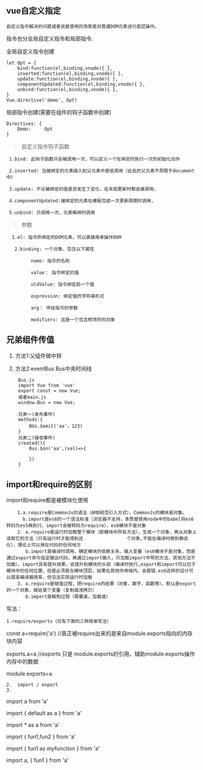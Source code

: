 ## vue自定义指定 ##

	自定义指令解决的问题或者说是使用的场景是对普通DOM元素进行底层操作。

指令也分全局自定义指令和局部指令.
	
全局自定义指令创建
	
	let Opt = {
	    bind:function(el,binding,vnode){ },
	    inserted:function(el,binding,vnode){ },
	    update:function(el,binding,vnode){ },
	    componentUpdated:function(el,binding,vnode){ },
	    unbind:function(el,binding,vnode){ },
	}
	Vue.directive('demo', Opt)

局部指令创建(需要在组件的钩子函数中创建)

	Directives: {
	    Demo:     Opt
	}

> 自定义指令钩子函数

     1.bind: 此钩子函数只会被调用一次，可以定义一个在绑定时执行一次的初始化动作

     2.inserted: 当被绑定的元素插入到父元素中是低调用（此处的父元素不局限于document中）

     3.update: 不论被绑定的值是否发生了变化，在末班更新时都会被调用，

     4.componentUpdated:被绑定的元素在模板完成一次更新周期时调用，

     5.unbind: 只调用一次，元素解绑时调用

    
> 参数

      1.el: 指令所绑定的DOM元素，可以直接用来操作DOM

       2.binding: 一个对象，包含以下属性

             name: 指令的名称

             value： 指令绑定的值

             oldValue: 指令绑定前一个值

             expression: 绑定值的字符串形式

             arg： 传给指令的参数

             modifiers: 这是一个包含修饰符的对象


## 兄弟组件传值 ##

1. 方法1:父组件做中转
2. 方法2:eventBus Bus中央时间线

	    Bus.js
		import Vue from 'vue'
		export const = new Vue;
		或者main.js
		window.Bus = new Vue;

		兄弟一(发布事件)
		methods:{
			BUs.$emit('aa'，123)	
		}
		兄弟二(接收事件)
		created(){
			Bus.$on('aa',(val)=>{

			})
		}

## import和require的区别 ##


import和require都是被模块化使用
	
		1.a.require是CommonJs的语法（AMD规范引入方式），CommonJs的模块是对象。
		  b.import是es6的一个语法标准（浏览器不支持，本质是使用node中的babel将es6转码为es5再执行，import会被转码为require），es6模块不是对象
        2. a.require是运行时加载整个模块（即模块中所有方法），生成一个对象，再从对象上读取它的方法（只有运行时才能得到这                个对象,不能在编译时做到静态化），理论上可以用在代码的任何地方       
		   b.import是编译时调用，确定模块的依赖关系，输入变量（es6模块不是对象，而是通过export命令指定输出代码，再通过import输入，只加载import中导的方法，其他方法不加载），import具有提升效果，会提升到模块的头部（编译时执行,export和import可以位于模块中的任何位置，但是必须是在模块顶层，如果在其他作用域内，会报错.es6这样的设计可以提高编译器效率，但没法实现运行时加载 
		3. a.require是赋值过程，把require的结果（对象，数字，函数等），默认是export的一个对象，赋给某个变量（复制或浅拷贝）
           b.import是解构过程（需要谁，加载谁）
 写法：

	1.require/exports（仅有下面的三种简单写法）
	
   const    a=require('a')      //真正被require出来的是来自module.exports指向的内存块内容

   exports.a=a             //exports 只是 module.exports的引用，辅助module.exports操作内存中的数据

   module.exports=a
	
	2.  import / export
	3.  
  import a from 'a'

  import { default as a  } from 'a'

  import  *  as a  from 'a'

  import { fun1,fun2 } from 'a'

  import { fun1 as myfunction  } from 'a'

  import a, { fun1  } from 'a'               

 

     

          

          






	
	